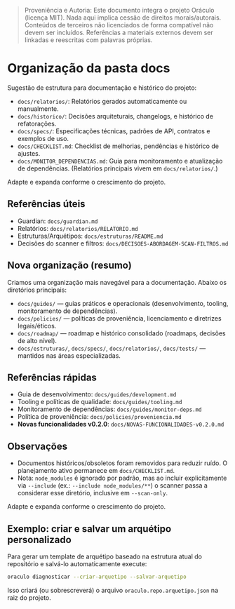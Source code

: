 > Proveniência e Autoria: Este documento integra o projeto Oráculo (licença MIT).
> Nada aqui implica cessão de direitos morais/autorais.
> Conteúdos de terceiros não licenciados de forma compatível não devem ser incluídos.
> Referências a materiais externos devem ser linkadas e reescritas com palavras próprias.

# Organização da pasta docs

Sugestão de estrutura para documentação e histórico do projeto:

- `docs/relatorios/`: Relatórios gerados automaticamente ou manualmente.
- `docs/historico/`: Decisões arquiteturais, changelogs, e histórico de refatorações.
- `docs/specs/`: Especificações técnicas, padrões de API, contratos e exemplos de uso.
- `docs/CHECKLIST.md`: Checklist de melhorias, pendências e histórico de ajustes.
- `docs/MONITOR_DEPENDENCIAS.md`: Guia para monitoramento e atualização de dependências.
  (Relatórios principais vivem em `docs/relatorios/`.)

Adapte e expanda conforme o crescimento do projeto.

## Referências úteis

- Guardian: `docs/guardian.md`
- Relatórios: `docs/relatorios/RELATORIO.md`
- Estruturas/Arquétipos: `docs/estruturas/README.md`
- Decisões do scanner e filtros: `docs/DECISOES-ABORDAGEM-SCAN-FILTROS.md`

## Nova organização (resumo)

Criamos uma organização mais navegável para a documentação. Abaixo os diretórios principais:

- `docs/guides/` — guias práticos e operacionais (desenvolvimento, tooling, monitoramento de dependências).
- `docs/policies/` — políticas de proveniência, licenciamento e diretrizes legais/éticos.
- `docs/roadmap/` — roadmap e histórico consolidado (roadmaps, decisões de alto nível).
- `docs/estruturas/`, `docs/specs/`, `docs/relatorios/`, `docs/tests/` — mantidos nas áreas especializadas.

## Referências rápidas

- Guia de desenvolvimento: `docs/guides/development.md`
- Tooling e políticas de qualidade: `docs/guides/tooling.md`
- Monitoramento de dependências: `docs/guides/monitor-deps.md`
- Política de proveniência: `docs/policies/proveniencia.md`
- **Novas funcionalidades v0.2.0**: `docs/NOVAS-FUNCIONALIDADES-v0.2.0.md`

## Observações

- Documentos históricos/obsoletos foram removidos para reduzir ruído. O planejamento ativo permanece em `docs/CHECKLIST.md`.
- Nota: `node_modules` é ignorado por padrão, mas ao incluir explicitamente via `--include` (ex.: `--include node_modules/**`) o scanner passa a considerar esse diretório, inclusive em `--scan-only`.

Adapte e expanda conforme o crescimento do projeto.

## Exemplo: criar e salvar um arquétipo personalizado

Para gerar um template de arquétipo baseado na estrutura atual do repositório e salvá-lo automaticamente execute:

```bash
oraculo diagnosticar --criar-arquetipo --salvar-arquetipo
```

Isso criará (ou sobrescreverá) o arquivo `oraculo.repo.arquetipo.json` na raiz do projeto.
